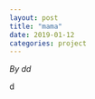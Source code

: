 ```yaml
---
layout: post
title: "mama"
date: 2019-01-12
categories: project
---
```


*By dd*

<html>
  <head>

  </head>
  <body>
    <p style="margin-top: 0">
      d
    </p>
  </body>
</html>
